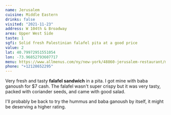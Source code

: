 ```yaml
---
name: Jerusalem
cuisine: Middle Eastern
drinks: false
visited: "2021-11-23"
address: W 104th & Broadway
area: Upper West Side
taste: 1
sgfi: Solid fresh Palestinian falafel pita at a good price
value: 2
lat: 40.79972951551054
lon: -73.96852793607717
menu: https://www.allmenus.com/ny/new-york/48860-jerusalem-restaurant/menu/
phone: "+12128652295"
---
```


Very fresh and tasty **falafel sandwich** in a pita. I got mine with baba ganoush for $7 cash. The falafel wasn't super crispy but it was very tasty, packed with coriander seeds, and came with good salad.

I'll probably be back to try the hummus and baba ganoush by itself, it might be deserving a higher rating.

